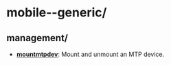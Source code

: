 
# mobile--generic/

## management/

* [**mountmtpdev**](management/mountmtpdev): Mount and unmount an MTP device.

